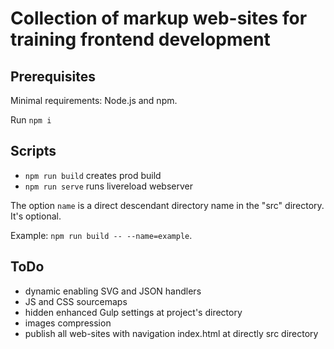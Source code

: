 # Collection of markup web-sites for training frontend development

## Prerequisites
Minimal requirements: Node.js and npm.

Run `npm i`

## Scripts
- `npm run build` creates prod build
- `npm run serve` runs livereload webserver

The option `name` is a direct descendant directory name in the "src" directory. It's optional.

Example: `npm run build -- --name=example`.

## ToDo
- dynamic enabling SVG and JSON handlers
- JS and CSS sourcemaps
- hidden enhanced Gulp settings at project's directory
- images compression
- publish all web-sites with navigation index.html at directly src directory